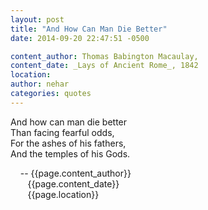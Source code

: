 ```yaml
---
layout: post
title: "And How Can Man Die Better"
date: 2014-09-20 22:47:51 -0500

content_author: Thomas Babington Macaulay,
content_date: _Lays of Ancient Rome_, 1842
location:
author: nehar
categories: quotes
---
```


And how can man die better <br>
Than facing fearful odds, <br>
For the ashes of his fathers, <br>
And the temples of his Gods. <br>

&nbsp;&nbsp;&nbsp;&nbsp;-- {{page.content_author}} <br>
&nbsp;&nbsp;&nbsp;&nbsp;&nbsp;&nbsp;&nbsp;{{page.content_date}} <br>
&nbsp;&nbsp;&nbsp;&nbsp;&nbsp;&nbsp;&nbsp;{{page.location}}
